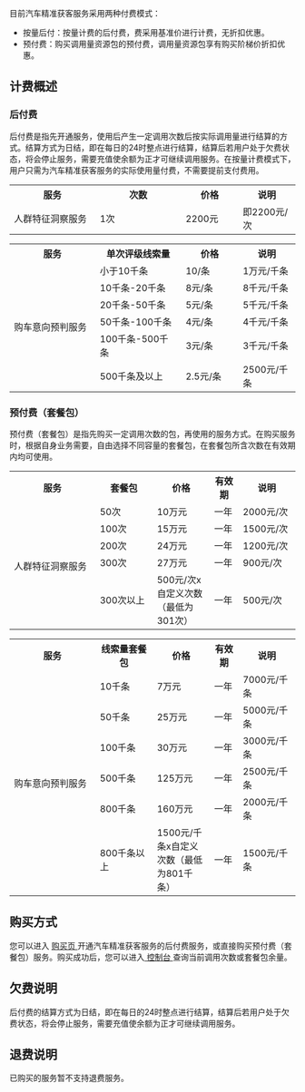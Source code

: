 目前汽车精准获客服务采用两种付费模式：
- 按量后付：按量计费的后付费，费采用基准价进行计费，无折扣优惠。
- 预付费：购买调用量资源包的预付费，调用量资源包享有购买阶梯价折扣优惠。

## 计费概述

### 后付费
后付费是指先开通服务，使用后产生一定调用次数后按实际调用量进行结算的方式。结算方式为日结，即在每日的24时整点进行结算，结算后若用户处于欠费状态，将会停止服务，需要充值使余额为正才可继续调用服务。在按量计费模式下，用户只需为汽车精准获客服务的实际使用量付费，不需要提前支付费用。
<table>
<tr>
<th width="30%">服务</th>
<th width="30%">次数</th>
<th width="20%">价格</th>
<th width="20%">说明</th>
</tr>
<tr>
<td>人群特征洞察服务</td>
<td>1次</td>
<td>2200元</td>
<td>即2200元/次</td>
</tr>
</table>
<table>
<tr>
<th width="30%">服务</th>
<th width="30%">单次评级线索量</th>
<th width="20%">价格</th>
<th width="20%">说明</th>
</tr>
<tr>
<td rowspan="6">购车意向预判服务</td>
<td>小于10千条</td>
<td>10/条</td>
<td>1万元/千条</td>
</tr>
<tr>
<td>10千条-20千条</td>
<td>8元/条</td>
<td>8千元/千条</td>
</tr>
<tr>
<td>20千条-50千条</td>
<td>5元/条</td>
<td>5千元/千条</td>
</tr>
<tr>
<td>50千条-100千条</td>
<td>4元/条</td>
<td>4千元/千条</td>
</tr>
<tr>
<td>100千条-500千条</td>
<td>3元/条</td>
<td>3千元/千条</td>
</tr>
<tr>
<td>500千条及以上</td>
<td>2.5元/条</td>
<td>2500元/千条</td>
</tr>
</table>

### 预付费（套餐包）
预付费（套餐包）是指先购买一定调用次数的包，再使用的服务方式。在购买服务时，根据自身业务需要，自由选择不同容量的套餐包，在套餐包所含次数在有效期内均可使用。
<table>
<tr>
<th width="30%">服务</th>
<th width="20%">套餐包</th>
<th width="20%">价格</th>
<th width="10%">有效期</th>
<th width="20%">说明</th>
</tr>
<tr>
<td rowspan="5">人群特征洞察服务</td>
<td>50次</td>
<td>10万元</td>
<td>一年</td>
<td>2000元/次</td>
</tr>
<tr>
<td>100次</td>
<td>15万元</td>
<td>一年</td>
<td>1500元/次</td>
</tr>
<tr>
<td>200次</td>
<td>24万元</td>
<td>一年</td>
<td>1200元/次</td>
</tr>
<tr>
<td>300次</td>
<td>27万元</td>
<td>一年</td>
<td>900元/次</td>
</tr>
<tr>
<td>300次以上</td>
<td>500元/次x自定义次数（最低为301次）</td>
<td>一年</td>
<td>500元/次</td>
</tr>
</table>
<table>
<tr>
<th width="30%">服务</th>
<th width="20%">线索量套餐包</th>
<th width="20%">价格</th>
<th width="10%">有效期</th>
<th width="20%">说明</th>
</tr>
<tr>
<td rowspan="6">购车意向预判服务</td>
<td>10千条</td>
<td>7万元</td>
<td>一年</td>
<td>7000元/千条</td>
</tr>
<tr>
<td>50千条</td>
<td>25万元</td>
<td>一年</td>
<td>5000元/千条</td>
</tr>
<tr>
<td>100千条</td>
<td>30万元</td>
<td>一年</td>
<td>3000元/千条</td>
</tr>
<tr>
<td>500千条</td>
<td>125万元</td>
<td>一年</td>
<td>2500元/千条</td>
</tr>
<tr>
<td>800千条</td>
<td>160万元</td>
<td>一年</td>
<td>2000元/千条</td>
</tr>
<td>800千条以上</td>
<td>1500元/千条x自定义次数（最低为801千条）</td>
<td>一年</td>
<td>1500元/千条</td>
</tr>
</table>

## 购买方式
您可以进入 [购买页 ](https://buy.cloud.tencent.com/apcas)开通汽车精准获客服务的后付费服务，或直接购买预付费（套餐包）服务。购买成功后，您可以进入[ 控制台 ](https://console.cloud.tencent.com/apcas)查询当前调用次数或套餐包余量。

## 欠费说明
后付费的结算方式为日结，即在每日的24时整点进行结算，结算后若用户处于欠费状态，将会停止服务，需要充值使余额为正才可继续调用服务。

## 退费说明
已购买的服务暂不支持退费服务。
